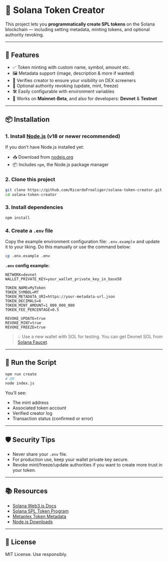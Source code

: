 # 🔮 Solana Token Creator

This project lets you **programmatically create SPL tokens** on the Solana blockchain — including setting metadata, minting tokens, and optional authority revoking.

---

## 🚀 Features

- ✅ Token minting with custom name, symbol, amount etc.
- 🖼️ Metadata support (image, description & more if wanted)  
- 🧾 Verifies creator to ensure your visibility on DEX screeners 
- 🔐 Optional authority revoking (update, mint, freeze)  
- 🛠️ Easily configurable with environment variables  
- 🔗 Works on **Mainnet-Beta**, and also for developers: **Devnet** & **Testnet**

---

## 📦 Installation

### 1. Install [Node.js](https://nodejs.org/) (v18 or newer recommended)

If you don’t have Node.js installed yet:

- 📥 Download from [nodejs.org](https://nodejs.org/)
- 📦 Includes `npm`, the Node.js package manager

### 2. Clone this project

```bash
git clone https://github.com/RicardoFroeliger/solana-token-creator.git
cd solana-token-creator
```

### 3. Install dependencies

```bash
npm install
```

### 4. Create a `.env` file

Copy the example environment configuration file: `.env.example` and update it to your liking.
Do this manually or use the command below:

```bash
cp .env.example .env
```

**`.env` config example:**

```env
NETWORK=devnet
WALLET_PRIVATE_KEY=your_wallet_private_key_in_base58

TOKEN_NAME=MyToken
TOKEN_SYMBOL=MT
TOKEN_METADATA_URI=https://your-metadata-url.json
TOKEN_DECIMALS=6
TOKEN_MINT_AMOUNT=1_000_000_000
TOKEN_FEE_PERCENTAGE=0.5

REVOKE_UPDATE=true
REVOKE_MINT=true
REVOKE_FREEZE=true
```

> 💡 Use a new wallet with SOL for testing. You can get Devnet SOL from [Solana Faucet](https://faucet.solana.com/).

---

## 🧪 Run the Script

```bash
npm run create
# OR 
node index.js
```

You’ll see:

- The mint address  
- Associated token account  
- Verified creator log  
- Transaction status (confirmed or error)

---

## 🛡️ Security Tips

- Never share your `.env` file.  
- For production use, keep your wallet private key secure.  
- Revoke mint/freeze/update authorities if you want to create more trust in your token.

---

## 📚 Resources

- [Solana Web3.js Docs](https://solana-labs.github.io/solana-web3.js/)
- [Solana SPL Token Program](https://spl.solana.com/token)
- [Metaplex Token Metadata](https://docs.metaplex.com/programs/token-metadata/overview)
- [Node.js Downloads](https://nodejs.org/)

---

## 🧠 License

MIT License. Use responsibly.
